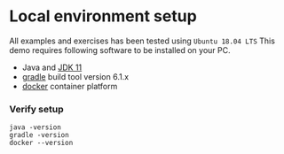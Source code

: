 # Local environment setup

All examples and exercises has been tested using ``Ubuntu 18.04 LTS``
This demo requires following software to be installed on your PC.
* Java and [JDK 11](https://adoptopenjdk.net/?variant=openjdk11&jvmVariant=hotspot)
* [gradle](https://gradle.org/install/) build tool version 6.1.x
* [docker](https://www.docker.com/) container platform

### Verify setup
```
java -version
gradle -version
docker --version
```